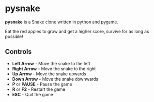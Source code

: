 pysnake
========
**pysnake** is a Snake clone written in python and pygame.

Eat the red apples to grow and get a higher score, survive for as long as possible!

Controls
--------
+ **Left Arrow** - Move the snake to the left
+ **Right Arrow** - Move the snake to the right
+ **Up Arrow** - Move the snake upwards
+ **Down Arrow** - Move the snake downwards
+ **P** or **PAUSE** - Pause the game
+ **R** or **F2** - Restart the game
+ **ESC** - Quit the game
